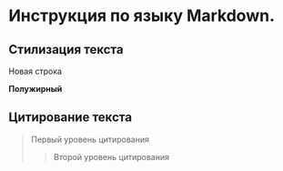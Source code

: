 # Инструкция по языку Markdown.

## Стилизация текста

Новая строка

**Полужирный**

## Цитирование текста

>  Первый уровень цитирования
>> Второй уровень цитирования
